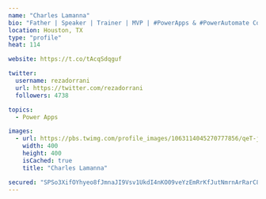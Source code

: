 ```yaml
---
name: "Charles Lamanna"
bio: "Father | Speaker | Trainer | MVP | #PowerApps & #PowerAutomate Community Super User | YouTuber Right-pointing triangle http://youtube.com/c/rezadorrani | Learn - Share - Clockwise rightwards and leftwards open circle arrows"
location: Houston, TX
type: "profile"
heat: 114

website: https://t.co/tAcqSdqguf

twitter:
  username: rezadorrani
  url: https://twitter.com/rezadorrani
  followers: 4738

topics:
  - Power Apps

images:
  - url: https://pbs.twimg.com/profile_images/1063114045270777856/qeT-jpWr_400x400.jpg
    width: 400
    height: 400
    isCached: true
    title: "Charles Lamanna"

secured: "SPSo3XifOYhyeo8fJmnaJI9Vsv1UkdI4nKO09veYzEmRrKfJutNmrnArRarC8Aw4wg2ZJVNmZt5z16dAYaEJKAREQbmupPErGQYxY/ev+LVEfVhSoU0eICWIojx8DQFSrjMpDA5HP8RUv0Sx1b+e+UFxNLeOCplYebl7tMvYeh5Rm8xC8Fuo2Rd60YuvaB7JGnEdKeZLZNnF4gfczlHLA5YIaqFpRyq7F/faVmwu3xEjIMKTF9xgyLt8K9GIHv4PIPkBUhvtx/Z2LUL+O4kF0We4L6JgvlYjlmypmsbBdso9YoU2UvSPfea8qYIgV7PqqLrIAC56mJAz0xNYRVyndO2EFMqjzlMZJG1694QjU5ZydvmPz+c20BHz/iSh69Tb1WilrLx6Wpb5ov/2PeOCy3hnW6hb95rp5JFEV8zlVkU=;+Clo/CO66feQBG3ze0nnKA=="
---
```



